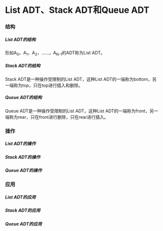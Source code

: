 # List ADT、Stack ADT和Queue ADT

### 结构

##### List ADT的结构

形如A<sub>0</sub>，A<sub>1</sub>，A<sub>2</sub>，……，A<sub>N-1</sub>的ADT称为List ADT。

##### Stack ADT的结构

Stack ADT是一种操作受限制的List ADT，这种List ADT的一端称为bottom，另一端称为top，只在top进行插入和删除。

##### Queue ADT的结构

Queue ADT是一种操作受限制的List ADT，这种List ADT的一端称为front，另一端称为rear，只在front进行删除，只在rear进行插入。

### 操作

##### List ADT的操作



##### Stack ADT的操作



##### Queue ADT的操作



### 应用

##### List ADT的应用



##### Stack ADT的应用



##### Queue ADT的应用

